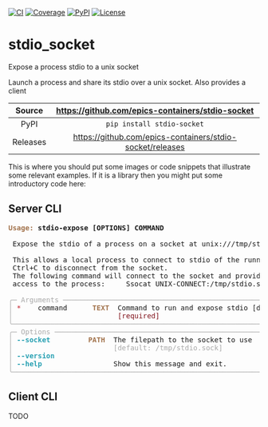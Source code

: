 [![CI](https://github.com/epics-containers/stdio-socket/actions/workflows/ci.yml/badge.svg)](https://github.com/epics-containers/stdio-socket/actions/workflows/ci.yml)
[![Coverage](https://codecov.io/gh/epics-containers/stdio-socket/branch/main/graph/badge.svg)](https://codecov.io/gh/epics-containers/stdio-socket)
[![PyPI](https://img.shields.io/pypi/v/stdio-socket.svg)](https://pypi.org/project/stdio-socket)
[![License](https://img.shields.io/badge/License-Apache%202.0-blue.svg)](https://www.apache.org/licenses/LICENSE-2.0)

# stdio_socket

Expose a process stdio to a unix socket

Launch a process and share its stdio over a unix socket. Also provides a
client

Source          | <https://github.com/epics-containers/stdio-socket>
:---:           | :---:
PyPI            | `pip install stdio-socket`
Releases        | <https://github.com/epics-containers/stdio-socket/releases>

This is where you should put some images or code snippets that illustrate
some relevant examples. If it is a library then you might put some
introductory code here:

## Server CLI
<pre><font color="#A2734C"><b>Usage: </b></font><b>stdio-expose [OPTIONS] COMMAND                                          </b>
<b>                                                                                </b>
 Expose the stdio of a process on a socket at unix:///tmp/stdio.sock.

 This allows a local process to connect to stdio of the running process. Use
 Ctrl+C to disconnect from the socket.
 The following command will connect to the socket and provide interactive
 access to the process:     Ssocat UNIX-CONNECT:/tmp/stdio.sock -,raw,echo=0

<font color="#AAAAAA">╭─ Arguments ──────────────────────────────────────────────────────────────────╮</font>
<font color="#AAAAAA">│ </font><font color="#C01C28">*</font>    command      <font color="#A2734C"><b>TEXT</b></font>  Command to run and expose stdio [default: None]      │
<font color="#AAAAAA">│                         </font><font color="#80121A">[required]                     </font>                      │
<font color="#AAAAAA">╰──────────────────────────────────────────────────────────────────────────────╯</font>
<font color="#AAAAAA">╭─ Options ────────────────────────────────────────────────────────────────────╮</font>
<font color="#AAAAAA">│ </font><font color="#2AA1B3"><b>--socket</b></font>         <font color="#A2734C"><b>PATH</b></font>  The filepath to the socket to use                     │
<font color="#AAAAAA">│                        [default: /tmp/stdio.sock]                            │</font>
<font color="#AAAAAA">│ </font><font color="#2AA1B3"><b>--version</b></font>        <font color="#A2734C"><b>    </b></font>                                                        │
<font color="#AAAAAA">│ </font><font color="#2AA1B3"><b>--help</b></font>           <font color="#A2734C"><b>    </b></font>  Show this message and exit.                           │
<font color="#AAAAAA">╰──────────────────────────────────────────────────────────────────────────────╯</font>
</pre>

## Client CLI

TODO
